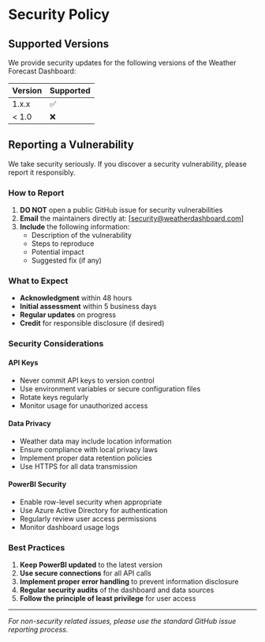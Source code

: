 # Security Policy

## Supported Versions

We provide security updates for the following versions of the Weather Forecast Dashboard:

| Version | Supported          |
| ------- | ------------------ |
| 1.x.x   | :white_check_mark: |
| < 1.0   | :x:                |

## Reporting a Vulnerability

We take security seriously. If you discover a security vulnerability, please report it responsibly.

### How to Report

1. **DO NOT** open a public GitHub issue for security vulnerabilities
2. **Email** the maintainers directly at: [security@weatherdashboard.com]
3. **Include** the following information:
   - Description of the vulnerability
   - Steps to reproduce
   - Potential impact
   - Suggested fix (if any)

### What to Expect

- **Acknowledgment** within 48 hours
- **Initial assessment** within 5 business days
- **Regular updates** on progress
- **Credit** for responsible disclosure (if desired)

### Security Considerations

#### API Keys
- Never commit API keys to version control
- Use environment variables or secure configuration files
- Rotate keys regularly
- Monitor usage for unauthorized access

#### Data Privacy
- Weather data may include location information
- Ensure compliance with local privacy laws
- Implement proper data retention policies
- Use HTTPS for all data transmission

#### PowerBI Security
- Enable row-level security when appropriate
- Use Azure Active Directory for authentication
- Regularly review user access permissions
- Monitor dashboard usage logs

### Best Practices

1. **Keep PowerBI updated** to the latest version
2. **Use secure connections** for all API calls
3. **Implement proper error handling** to prevent information disclosure
4. **Regular security audits** of the dashboard and data sources
5. **Follow the principle of least privilege** for user access

---

*For non-security related issues, please use the standard GitHub issue reporting process.*